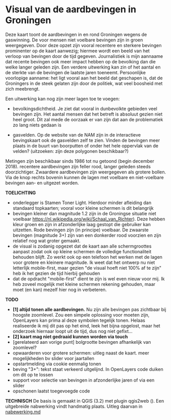 # Visual van de aardbevingen in Groningen
Deze kaart toont de aardbevingen in en rond Groningen wegens de gaswinning. De voor mensen niet voelbare bevingen zijn in groen weergegeven. Door deze opzet zijn vooral recentere en sterkere bevingen prominenter op de kaart aanwezig; hiermee wordt een beeld van het verloop van bevingen door de tijd gegeven. Journalistiek is mijn aannaame dat recente bevingen ook meer impact hebben op de bevolking dan die welke langer geleden zijn. Een verdere uitwerking kan zin of het aantal en de sterkte van de bevingen de laatste jaren toeneemt. Persoonlijke voorlopige aanname: het ligt vooral aan het beeld dat geschapen is, dat de Groningers in de steek gelaten zijn door de politiek, wat veel boosheid met zich meebrengt. <br>

Een uitwerking kan nog zijn meer lagen toe te voegen: 

* bevolkingsdichtheid. Je ziet dat vooral in dunbevolkte gebieden veel bevingen zijn. Het aantal mensen dat het betreft is absoluut gezien niet heel groot. Dit zal mede de oorzaak er van zijn dat aan de problematiek zo lang niets gedaan is

* gasvelden. Op de website van de NAM zijn in de interactieve bevingskaart ook de gasvelden zelf te zien. Vinden de bevingen meer plaats in de buurt van boorputten of onder het hele oppervlak van de velden? (uitzoeken: zijn deze polygonen beschikbaar?)

Metingen zijn beschikbaar sinds 1986 tot nu getoond (begin december 2018). recentere aardbevingen zijn feller rood, langer geleden steeds doorzichtiger. Zwaardere aardbevingen zijn weergegeven als grotere bollen.
Via de knop rechts bovenin kunnen de lagen met voelbare en niet-voelbare bevingen aan- en uitgezet worden.

**TOELICHTING**
*	onderlegger is Stamen Toner Light. Hierdoor minder afleiding dan standaard topkaarten; vooral voor kleine schermen is dit belangrijk
* bevingen kleiner dan magnitude 1.2 zijn in de Groningse situatie niet voelbaar https://nl.wikipedia.org/wiki/Schaal_van_Richter). Deze hebben kleur groen en zijn in afzonderlijke laag gestopt die gebruiker kan uitzetten. Rode bevingen zijn (in principe) voelbaar. De zwaarste bevingen (magnitude 3+) zijn van een donkerder rood voorzien en zijn relatief nog wat groter gemaakt.
* de visual is zodanig opgezet dat de kaart aan alle schermgroottes aanpast zodat ook op kleine schermen de volledige functionaliteit behouden blijft. Zo werkt ook op een telefoon het werken met de lagen voor grotere en kleinere magnitude. Ik weet dat het ontwerp nu niet letterlijk mobile-first, maar gezien "de visual hoeft niet 100% af te zijn"  heb ik het gezien de tijd hierbij gehouden
* dat de opdracht "mobile-first" dient te zijn is wel even nieuw voor mij. Ik heb zoveel mogelijk met kleine schermen rekening gehouden, maar moet (en kan) mezelf hier nog in verbeteren.

**TODO**
* **[1] altijd tonen alle aardbevingen.** Nu zijn alle bevingen pas zichtbaar bij hoogste zoomlevel. Zou een simpele oplossing voor moeten zijn, OpenLayers kan prima al deze symbolen tegelijk tonen. Helaas realiseerde ik mij dit pas op het eind, leek het bijna opgelost, maar het onderzoek hiernaar loopt uit de tijd, dus nog niet gefixt...
* **[2] kaart mag niet gedraaid kunnen worden via touch**
* [gerelateerd aan vorige punt] bolgrootte bevingen afhankelijk van zoomlevel?
* opwaarderen voor grotere schermen: uitleg naast de kaart. meer mogelijkheden bv slider voor jaartallen
* opstartmelding via cookie eenmalig tonen
* beving "3+": tekst staat verkeerd uitgelijnd. In OpenLayers code duiken om dit op te lossen
* support voor selectie van bevingen in afzonderlijke jaren of via een slider
* opschonen laatst toegevoegde code

**TECHNISCH**
De basis is gemaakt in QGIS (3.2) met plugin qgis2web (). Een uitgebreide nabwerking vindt handmatig plaats. Uitleg daarvan in <a href="nabewerking.md">nabewerking.md</a>
